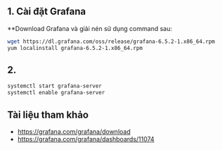 ## 1. Cài đặt Grafana
**Download Grafana và giải nén sử dụng command sau:
```sh
wget https://dl.grafana.com/oss/release/grafana-6.5.2-1.x86_64.rpm
yum localinstall grafana-6.5.2-1.x86_64.rpm
```
## 2.
```sh
systemctl start grafana-server
systemctl enable grafana-server
```

## Tài liệu tham khảo
- https://grafana.com/grafana/download
- https://grafana.com/grafana/dashboards/11074
